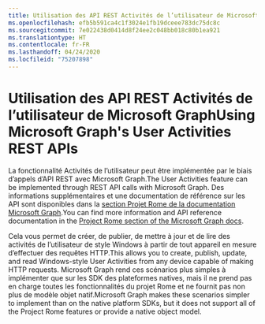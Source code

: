 ```yaml
---
title: Utilisation des API REST Activités de l’utilisateur de Microsoft Graph
ms.openlocfilehash: efb5b591ca4c1f3024e1fb19dceee783dc75dc8c
ms.sourcegitcommit: 7e022438d0414d8f24ee2c048bb018c80b1ea921
ms.translationtype: HT
ms.contentlocale: fr-FR
ms.lasthandoff: 04/24/2020
ms.locfileid: "75207898"
---
```

# <a name="using-microsoft-graphs-user-activities-rest-apis"></a><span data-ttu-id="571dd-102">Utilisation des API REST Activités de l’utilisateur de Microsoft Graph</span><span class="sxs-lookup"><span data-stu-id="571dd-102">Using Microsoft Graph's User Activities REST APIs</span></span>

<span data-ttu-id="571dd-103">La fonctionnalité Activités de l’utilisateur peut être implémentée par le biais d’appels d’API REST avec Microsoft Graph.</span><span class="sxs-lookup"><span data-stu-id="571dd-103">The User Activities feature can be implemented through REST API calls with Microsoft Graph.</span></span> <span data-ttu-id="571dd-104">Des informations supplémentaires et une documentation de référence sur les API sont disponibles dans la [section Projet Rome de la documentation Microsoft Graph](https://developer.microsoft.com/graph/docs/api-reference/beta/resources/project_rome_overview#activities).</span><span class="sxs-lookup"><span data-stu-id="571dd-104">You can find more information and API reference documentation in the [Project Rome section of the Microsoft Graph docs](https://developer.microsoft.com/graph/docs/api-reference/beta/resources/project_rome_overview#activities).</span></span>

<span data-ttu-id="571dd-105">Cela vous permet de créer, de publier, de mettre à jour et de lire des activités de l’utilisateur de style Windows à partir de tout appareil en mesure d’effectuer des requêtes HTTP.</span><span class="sxs-lookup"><span data-stu-id="571dd-105">This allows you to create, publish, update, and read Windows-style User Activities from any device capable of making HTTP requests.</span></span> <span data-ttu-id="571dd-106">Microsoft Graph rend ces scénarios plus simples à implémenter que sur les SDK des plateformes natives, mais il ne prend pas en charge toutes les fonctionnalités du projet Rome et ne fournit pas non plus de modèle objet natif.</span><span class="sxs-lookup"><span data-stu-id="571dd-106">Microsoft Graph makes these scenarios simpler to implement than on the native platform SDKs, but it does not support all of the Project Rome features or provide a native object model.</span></span>